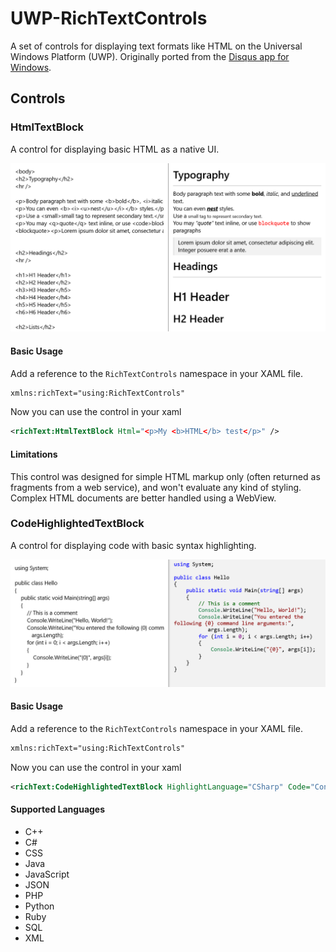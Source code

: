# UWP-RichTextControls

A set of controls for displaying text formats like HTML on the Universal Windows Platform (UWP). Originally ported from the [Disqus app for Windows](https://www.microsoft.com/store/p/disqus/9wzdncrdgctr).

## Controls

### HtmlTextBlock

A control for displaying basic HTML as a native UI.

![HtmlTextBlock screenshot](/screenshots/HtmlTextBlock.png)

#### Basic Usage

Add a reference to the `RichTextControls` namespace in your XAML file.
```xml
xmlns:richText="using:RichTextControls"
```

Now you can use the control in your xaml
```xml
<richText:HtmlTextBlock Html="<p>My <b>HTML</b> test</p>" />
```

#### Limitations

This control was designed for simple HTML markup only (often returned as fragments from a web service), and won't evaluate any kind of styling. Complex HTML documents are better handled using a WebView.

### CodeHighlightedTextBlock

A control for displaying code with basic syntax highlighting.

![CodeHighlightedTextBlock screenshot](/screenshots/CodeHighlightedTextBlock.png)

#### Basic Usage
Add a reference to the `RichTextControls` namespace in your XAML file.
```xml
xmlns:richText="using:RichTextControls"
```

Now you can use the control in your xaml
```xml
<richText:CodeHighlightedTextBlock HighlightLanguage="CSharp" Code="Console.WriteLine(999);"  />
```

#### Supported Languages

- C++
- C#
- CSS
- Java
- JavaScript
- JSON
- PHP
- Python
- Ruby
- SQL
- XML
